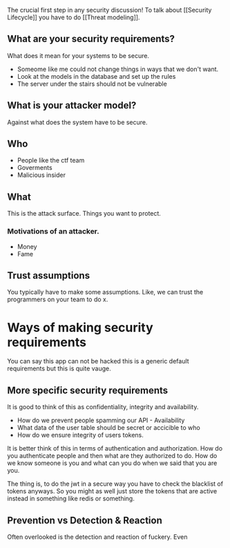 
The crucial first step in any security discussion! To talk about [[Security Lifecycle]] you have to do [[Threat modeling]]. 

## What are your security requirements?
What does it mean for your systems to be secure.

- Someome like me could not change things in ways that we don't want. 
- Look at the models in the database and set up the rules
- The server under the stairs should not be vulnerable

## What is your attacker model?

Against what does the system have to be secure.  

## Who
- People like the ctf team 
- Goverments
- Malicious insider

## What
This is the attack surface. Things you want to protect. 

### Motivations of an attacker. 
- Money 
- Fame

## Trust assumptions
You typically have to make some assumptions. Like, we can trust the programmers on your team to do x. 


# Ways of making security requirements

You can say this app can not be hacked this is  a generic default  requirements but this is quite vauge.

## More  specific security requirements 

It is good to think of this as confidentiality, integrity and availability. 

- How do we prevent people spamming our API - Availability 
- What data of the user table should be secret or accicible to who
- How do we ensure integrity of users tokens.

It is better think of this in terms of authentication and authorization. How do you authenticate people and then what are they authorized to do. How do we know someone is you and what can you do when we said that you are you. 

The thing is, to do the jwt in a secure way you have to check the blacklist of tokens anyways. So you might as well just store the tokens that are active instead in something like redis or something. 


## Prevention vs Detection & Reaction

Often overlooked is the detection and reaction of fuckery. Even 













 